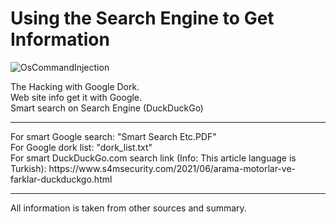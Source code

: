 # Using the Search Engine to Get Information

![OsCommandInjection](https://user-images.githubusercontent.com/81925511/168462225-24df1220-f890-4d84-b866-9005f259365a.png)

The Hacking with Google Dork.
<br>
Web site info get it with Google.<br>
Smart search on Search Engine (DuckDuckGo)
<hr>
For smart Google search: "Smart Search Etc.PDF"<br>
For Google dork list: "dork_list.txt"<br>
For smart DuckDuckGo.com search link (Info: This article language is Turkish): https://www.s4msecurity.com/2021/06/arama-motorlar-ve-farklar-duckduckgo.html
<hr>
All information is taken from other sources and summary.
